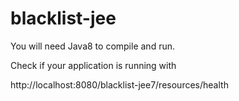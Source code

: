 blacklist-jee
=============

You will need Java8 to compile and run.

Check if your application is running with

http://localhost:8080/blacklist-jee7/resources/health

